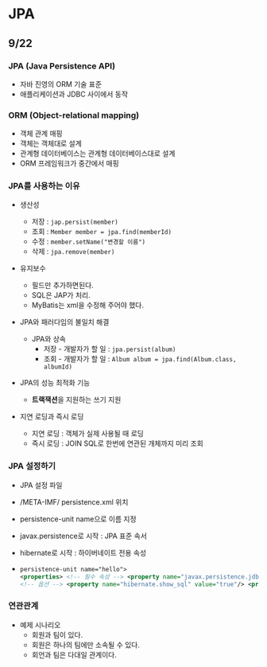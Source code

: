 # JPA

## 9/22

### JPA (Java Persistence API)

* 자바 진영의 ORM 기술 표준
* 애플리케이션과 JDBC 사이에서 동작

### ORM (Object-relational mapping)

* 객체 관계 매핑
* 객체는 객체대로 설계
* 관계형 데이터베이스는 관계형 데이터베이스대로 설계
* ORM 프레임워크가 중간에서 매핑

### JPA를 사용하는 이유

* 생산성
  * 저장 : `jap.persist(member)`
  * 조회 : `Member member = jpa.find(memberId)`
  * 수정 : `member.setName("변경할 이름")`
  * 삭제 : `jpa.remove(member)`

* 유지보수
  * 필드만 추가하면된다. 
  * SQL은 JAP가 처리.
  * MyBatis는 xml을 수정해 주어야 했다.

* JPA와 패러다임의 불일치 해결
  * JPA와 상속
    * 저장 - 개발자가 할 일 : `jpa.persist(album)`
    * 조회 - 개발자가 할 일 : `Album album = jpa.find(Album.class, albumId)`

* JPA의 성능 최적화 기능
  * **트랙잭션**을 지원하는 쓰기 지원

* 지연 로딩과 즉시 로딩
  * 지연 로딩 : 객체가 실제 사용될 때 로딩
  * 즉시 로딩 : JOIN SQL로 한번에 연관된 개체까지 미리 조회

### JPA 설정하기

* JPA 설정 파일

* /META-IMF/ persistence.xml 위치

* persistence-unit name으로 이름 지정

* javax.persistence로 시작 : JPA 표준 속서

* hibernate로 시작 : 하이버네이트 전용 속성

* ```xml
  persistence-unit name="hello">
  <properties> <!-- 필수 속성 --> <property name="javax.persistence.jdbc.driver" value="org.h2.Driver"/> <property name="javax.persistence.jdbc.user" value="sa"/> <property name="javax.persistence.jdbc.password" value=""/> <property name="javax.persistence.jdbc.url" value="jdbc:h2:tcp://localhost/~/test"/> <property name="hibernate.dialect" value="org.hibernate.dialect.H2Dialect"/>
  <!-- 옵션 --> <property name="hibernate.show_sql" value="true"/> <property name="hibernate.format_sql" value="true"/> <property name="hibernate.use_sql_comments" value="true"/> <!--<property name="hibernate.hbm2ddl.auto" value="create" />--> </properties> </persistence-unit>
  ```



### 연관관계

* 예제 시나리오
  * 회원과 팀이 있다.
  * 회원은 하나의 팀에만 소속될 수 있다.
  * 회언과 팀은 다대일 관계이다.